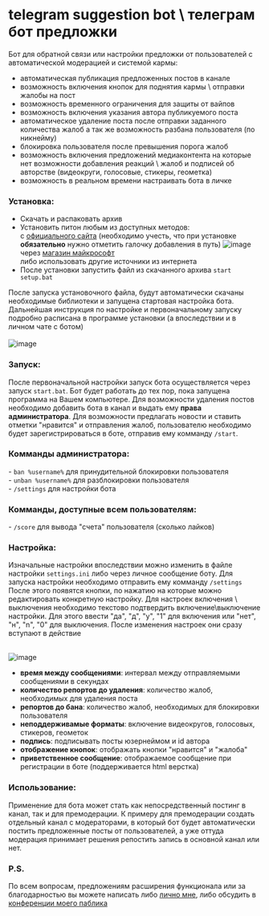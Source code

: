 # telegram suggestion bot \ телеграм бот предложки
Бот для обратной связи или настройки предложки от пользователей с автоматической модерацией и системой кармы:
- автоматическая публикация предложенных постов в канале
- возможность включения кнопок для поднятия кармы \ отправки жалобы на пост
- возможность временного ограничения для защиты от вайпов
- возможность включения указания автора публикуемого поста
- автоматическое удаление поста после отправки заданного количества жалоб а так же возможность разбана пользователя (по никнейму)
- блокировка пользователя после превышения порога жалоб
- возможность включения предложений медиаконтента на которые нет возможности добавления реакций \ жалоб и подписей об авторстве (видеокруги, голосовые, стикеры, геометка)
- возможность в реальном времени настраивать бота в личке

<h3>Установка:</h3>

* Скачать и распаковать архив
* Установить питон любым из доступных методов: <br>
с <a href = "https://www.python.org/downloads/">официального сайта</a> (необходимо учесть, что при установке <b>обязательно</b> нужно отметить галочку добавления в путь) ![image](https://user-images.githubusercontent.com/75478010/193867844-aff0ddb1-5df5-4cdf-bf8a-f2ca4b9d913f.png)
</b><br>
через <a href = "https://apps.microsoft.com/store/detail/python-39/9P7QFQMJRFP7">магазин майкрософт</a><br>
либо использовать другие источники из интернета<br>
* После установки запустить файл из скачанного архива <code>start setup.bat</code>

После запуска установочного файла, будут автоматически скачаны необходимые библиотеки и запущена стартовая настройка бота. Дальнейшая инструкция по настройке и первоначальному запуску подробно расписана в программе установки (а впоследствии и в личном чате с ботом)<br><br>
![image](https://user-images.githubusercontent.com/75478010/193875991-50db4ffd-c8e0-4e24-918a-8aa98b2878ff.png)

<h3>Запуск:</h3>
После первоначальной настройки запуск бота осуществляется через запуск <code>start.bat</code>. Бот будет работать до тех пор, пока запущена программа на Вашем компьютере. Для возможности удаления постов необходимо добавить бота в канал и выдать ему <b>права администратора</b>. Для возможности предлагать новости и ставить отметки "нравится" и отправления жалоб, пользователю необходимо будет зарегистрироваться в боте, отправив ему комманду <code>/start</code>.

<h3>Комманды администратора:</h3>
- <code>ban %username%</code> для принудительной блокировки пользователя<br>
- <code>unban %username%</code> для разблокировки пользователя<br>
- <code>/settings</code> для настройки бота<br>

<h3>Комманды, доступные всем пользователям:</h3>
- <code>/score</code> для вывода "счета" пользователя (сколько лайков)<br>

<h3>Настройка:</h3>
Изначальные настройки впоследствии можно изменить в файле настройки <code>settings.ini</code> либо через личное сообщение боту. Для запуска настройки необходимо отправить ему комманду <code>/settings</code><br>
После этого появятся кнопки, по нажатию на которые можно редактировать конкретную настройку. Для настроек включения \ выключения необходимо текстово подтвердить включение\выключение настройки. Для этого ввести "да", "д", "y", "1" для включения или "нет", "н", "n", "0" для выключения. После изменения настроек они сразу вступают в действие<br><br>

![image](https://user-images.githubusercontent.com/75478010/193877950-bb1cba8b-f00c-4125-9931-cd5bfe915440.png)

- <b>время между сообщениями</b>: интервал между отправляемыми сообщениями в секундах
- <b>количество репортов до удаления</b>: количество жалоб, необходимых для удаления поста
- <b>репортов до бана</b>: количество жалоб, необходимых для блокировки пользователя
- <b>неподдерживамые форматы</b>: включение видеокругов, голосовых, стикеров, геометок
- <b>подпись</b>: подписывать посты юзернеймом и id автора
- <b>отображение кнопок</b>: отображать кнопки "нравится" и "жалоба"
- <b>приветственное сообщение</b>: отображаемое сообщение при регистрации в боте (поддерживается html верстка)

<h3>Использование:</h3>
Применение для бота может стать как непосредственный постинг в канал, так и для премодерации. К примеру для премодерации создать отдельный канал с модераторами, в который бот будет автоматически постить предложенные посты от пользователей, а уже оттуда модерация принимает решения репостить запись в основной канал или нет. 

<h3>P.S.</h3>
По всем вопросам, предложениям расширения функционала или за благодарностью вы можете написать либо <a href = "https://t.me/nthawi">лично мне</a>, либо обсудить в <a href = "https://t.me/foti_chat">конференции моего паблика</a>
